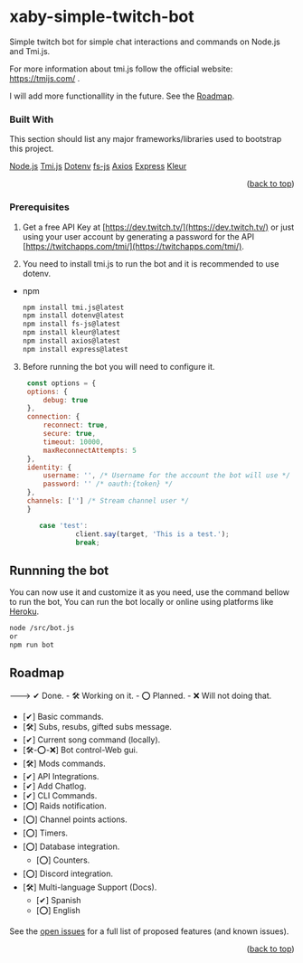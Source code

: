 <a name="readme-top"></a>

# xaby-simple-twitch-bot
Simple twitch bot for simple chat interactions and commands on Node.js and Tmi.js.

For more information about tmi.js follow the official website: https://tmijs.com/ .

I will add more functionallity in the future. See the [Roadmap](https://github.com/xaby-xd/xaby-simple-twitch-bot?tab=readme-ov-file#roadmap).

### Built With

This section should list any major frameworks/libraries used to bootstrap this project.

[Node.js](https://nodejs.org/en)
[Tmi.js](https://tmijs.com/)
[Dotenv](https://www.npmjs.com/package/dotenv)
[fs-js](https://www.npmjs.com/package/fs-js)
[Axios](https://www.npmjs.com/package/axios)
[Express](https://www.npmjs.com/package/express)
[Kleur](https://www.npmjs.com/package/kleur)

<p align="right">(<a href="#readme-top">back to top</a>)</p>

<!-- PREREQUISITES -->
### Prerequisites

1. Get a free API Key at [https://dev.twitch.tv/](https://dev.twitch.tv/) or just using your user account by generating a password for the API [https://twitchapps.com/tmi/](https://twitchapps.com/tmi/).

2. You need to install tmi.js to run the bot and it is recommended to use dotenv.
* npm
  ```sh
  npm install tmi.js@latest
  npm install dotenv@latest
  npm install fs-js@latest
  npm install kleur@latest
  npm install axios@latest
  npm install express@latest
  ```

3. Before running the bot you will need to configure it.
   ```js
    const options = {
    options: {
        debug: true
    },
    connection: {
        reconnect: true,
        secure: true,
        timeout: 10000,
        maxReconnectAttempts: 5
    },
    identity: {
        username: '', /* Username for the account the bot will use */
        password: '' /* oauth:{token} */
    },
    channels: [''] /* Stream channel user */
    }
   ```


   ```js
       case 'test':
                client.say(target, 'This is a test.');
                break;
   ```


<!-- RUN -->
## Runnning the bot

You can now use it and customize it as you need, use the command bellow to run the bot, You can run the bot locally or online using platforms like [Heroku](https://www.heroku.com/).

   ```sh
   node /src/bot.js
   or
   npm run bot
   ```

<!-- ROADMAP -->
## Roadmap

---> ✔ Done. - 🛠 Working on it. - ⭕ Planned. - ❌ Will not doing that.

- [✔] Basic commands.
- [🛠] Subs, resubs, gifted subs message.
- [✔] Current song command (locally).
- [🛠-⭕-❌] Bot control-Web gui.
- [🛠] Mods commands.
- [✔] API Integrations.
- [✔] Add Chatlog.
- [✔] CLI Commands.
- [⭕] Raids notification.
- [⭕] Channel points actions.
- [⭕] Timers.
- [⭕] Database integration.
    - [⭕] Counters.
- [⭕] Discord integration.
- [🛠] Multi-language Support (Docs).
    - [✔] Spanish
    - [⭕] English


See the [open issues](https://github.com/xaby-xd/xaby-simple-twitch-bot/issues) for a full list of proposed features (and known issues).

<p align="right">(<a href="#readme-top">back to top</a>)</p>
